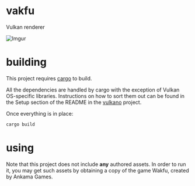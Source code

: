 # vakfu
Vulkan renderer

![Imgur](https://i.imgur.com/RcOykz6.png)

# building

This project requires [cargo](https://crates.io) to build.

All the dependencies are handled by cargo with the exception of Vulkan OS-specific libraries.
Instructions on how to sort them out can be found in the Setup section of the README in the [vulkano](https://github.com/vulkano-rs/vulkano) project.

Once everything is in place:
```bash
cargo build
```

# using

Note that this project does not include **any** authored assets. In order to run it, you may get such assets by obtaining a copy of the game Wakfu, created by Ankama Games.
